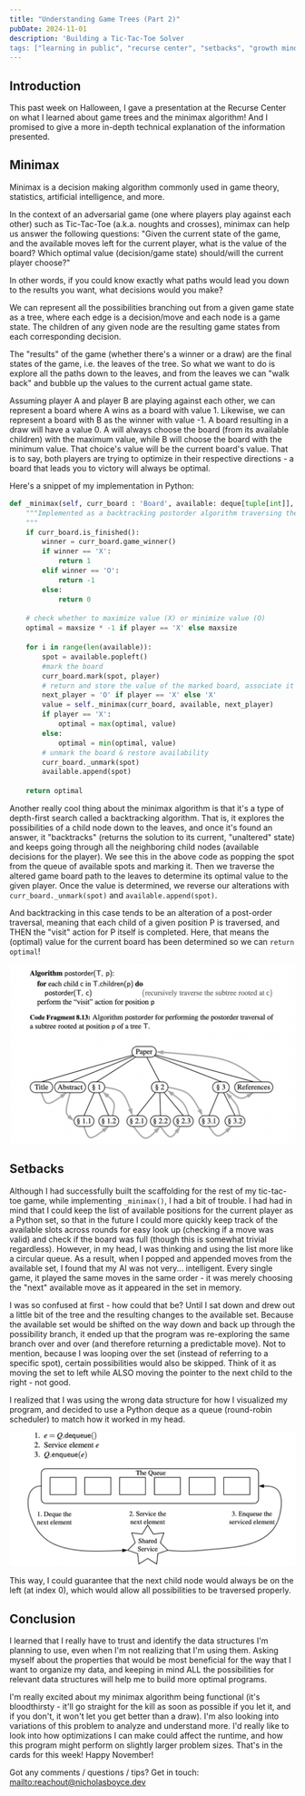 ```yaml
---
title: "Understanding Game Trees (Part 2)"
pubDate: 2024-11-01
description: 'Building a Tic-Tac-Toe Solver
tags: ["learning in public", "recurse center", "setbacks", "growth mindset", "trees", "tic-tac-toe", "minimax", "game trees"]
---
```


## Introduction
This past week on Halloween, I gave a presentation at the Recurse Center on what I learned about game trees and the minimax algorithm! And I promised to give a more in-depth technical explanation of the information presented.

## Minimax
Minimax is a decision making algorithm commonly used in game theory, statistics, artificial intelligence, and more.

In the context of an adversarial game (one where players play against each other) such as Tic-Tac-Toe (a.k.a. noughts and crosses), minimax can help us answer the following questions: "Given the current state of the game, and the available moves left for the current player, what is the value of the board? Which optimal value (decision/game state) should/will the current player choose?"

In other words, if you could know exactly what paths would lead you down to the results you want, what decisions would you make?

We can represent all the possibilities branching out from a given game state as a tree, where each edge is a decision/move and each node is a game state. The children of any given node are the resulting game states from each corresponding decision.

The "results" of the game (whether there's a winner or a draw) are the final states of the game, i.e. the leaves of the tree. So what we want to do is explore all the paths down to the leaves, and from the leaves we can "walk back" and bubble up the values to the current actual game state.

Assuming player A and player B are playing against each other, we can represent a board where A wins as a board with value 1. Likewise, we can represent a board with B as the winner with value -1. A board resulting in a draw will have a value 0. A will always choose the board (from its available children) with the maximum value, while B will choose the board with the minimum value. That choice's value will be the current board's value. That is to say, both players are trying to optimize in their respective directions - a board that leads you to victory will always be optimal.

Here's a snippet of my implementation in Python:

```python
def _minimax(self, curr_board : 'Board', available: deque[tuple[int]], player: str) -> int:
    """Implemented as a backtracking postorder algorithm traversing the implicit tree of choices given an initial board state.
    """
    if curr_board.is_finished():
        winner = curr_board.game_winner()
        if winner == 'X':
            return 1
        elif winner == 'O':
            return -1
        else:
            return 0
    
    # check whether to maximize value (X) or minimize value (O)
    optimal = maxsize * -1 if player == 'X' else maxsize
    
    for i in range(len(available)):
        spot = available.popleft()
        #mark the board
        curr_board.mark(spot, player)
        # return and store the value of the marked board, associate it with the position
        next_player = 'O' if player == 'X' else 'X'
        value = self._minimax(curr_board, available, next_player)
        if player == 'X':
            optimal = max(optimal, value)
        else:
            optimal = min(optimal, value)
        # unmark the board & restore availability
        curr_board._unmark(spot)
        available.append(spot)

    return optimal
```

Another really cool thing about the minimax algorithm is that it's a type of depth-first search called a backtracking algorithm. That is, it explores the possibilities of a child node down to the leaves, and once it's found an answer, it "backtracks" (returns the solution to its current, "unaltered" state) and keeps going through all the neighboring child nodes (available decisions for the player). We see this in the above code as popping the spot from the queue of available spots and marking it. Then we traverse the altered game board path to the leaves to determine its optimal value to the given player. Once the value is determined, we reverse our alterations with ```curr_board._unmark(spot)``` and ```available.append(spot)```.

And backtracking in this case tends to be an alteration of a post-order traversal, meaning that each child of a given position P is traversed, and THEN the "visit" action for P itself is completed. Here, that means the (optimal) value for the current board has been determined so we can ```return optimal```!

![Post-order traversal psuedocode.](../../assets/postorder_traversal.png)

## Setbacks
Although I had successfully built the scaffolding for the rest of my tic-tac-toe game, while implementing ```_minimax()```, I had a bit of trouble. I had had in mind that I could keep the list of available positions for the current player as a Python set, so that in the future I could more quickly keep track of the available slots across rounds for easy look up (checking if a move was valid) and check if the board was full (though this is somewhat trivial regardless). However, in my head, I was thinking and using the list more like a circular queue. As a result, when I popped and appended moves from the available set, I found that my AI was not very... intelligent. Every single game, it played the same moves in the same order - it was merely choosing the "next" available move as it appeared in the set in memory.

I was so confused at first - how could that be? Until I sat down and drew out a little bit of the tree and the resulting changes to the available set. Because the available set would be shifted on the way down and back up through the possibility branch, it ended up that the program was re-exploring the same branch over and over (and therefore returning a predictable move). Not to mention, because I was looping over the set (instead of referring to a specific spot), certain possibilities would also be skipped. Think of it as moving the set to left while ALSO moving the pointer to the next child to the right - not good.

I realized that I was using the wrong data structure for how I visualized my program, and decided to use a Python deque as a queue (round-robin scheduler) to match how it worked in my head.

![A round-robin scheduler.](../../assets/roundrobin.png)

This way, I could guarantee that the next child node would always be on the left (at index 0), which would allow all possibilities to be traversed properly.

## Conclusion
I learned that I really have to trust and identify the data structures I'm planning to use, even when I'm not realizing that I'm using them. Asking myself about the properties that would be most beneficial for the way that I want to organize my data, and keeping in mind ALL the possibilities for relevant data structures will help me to build more optimal programs.

I'm really excited about my minimax algorithm being functional (it's bloodthirsty - it'll go straight for the kill as soon as possible if you let it, and if you don't, it won't let you get better than a draw). I'm also looking into variations of this problem to analyze and understand more. I'd really like to look into how optimizations I can make could affect the runtime, and how this program might perform on slightly larger problem sizes. That's in the cards for this week! Happy November!

Got any comments / questions / tips?
Get in touch: <mailto:reachout@nicholasboyce.dev>